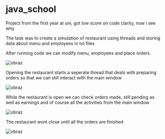 # java_school
Project from the first year at uni, got low score on code clarity, now i see why

The task was to create a simulation of restaurant using threads and storing data
about menu and employees in txt files

After running code we can modify menu, employees and place orders

![obraz](https://github.com/d3v-nu11/java_school/assets/147070017/571e4163-63e0-423f-86e2-d2980490582c)

Opening the restaurant starts a seperate thread that deals with preparing orders so that we can still interact with the main window

![obraz](https://github.com/d3v-nu11/java_school/assets/147070017/e8c64b08-5588-49a2-80a1-bd3414347b61)

While the restaurant is open we can check orders made, still pending as well as earnings and of course all the activities from the main window

![obraz](https://github.com/d3v-nu11/java_school/assets/147070017/98fe6061-0616-487c-9ec7-eab099eeff6f)

The restaurant wont close until all the orders are finished

![obraz](https://github.com/d3v-nu11/java_school/assets/147070017/2af42a53-5af6-459d-916f-5061e4026607)
